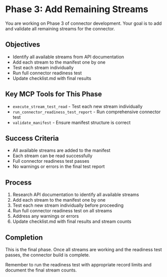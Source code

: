 # Phase 3: Add Remaining Streams

You are working on Phase 3 of connector development. Your goal is to add and validate all remaining streams for the connector.

## Objectives
- Identify all available streams from API documentation
- Add each stream to the manifest one by one
- Test each stream individually
- Run full connector readiness test
- Update checklist.md with final results

## Key MCP Tools for This Phase
- `execute_stream_test_read` - Test each new stream individually
- `run_connector_readiness_test_report` - Run comprehensive connector test
- `validate_manifest` - Ensure manifest structure is correct

## Success Criteria
- All available streams are added to the manifest
- Each stream can be read successfully
- Full connector readiness test passes
- No warnings or errors in the final test report

## Process
1. Research API documentation to identify all available streams
2. Add each stream to the manifest one by one
3. Test each new stream individually before proceeding
4. Run full connector readiness test on all streams
5. Address any warnings or errors
6. Update checklist.md with final results and stream counts

## Completion
This is the final phase. Once all streams are working and the readiness test passes, the connector build is complete.

Remember to run the readiness test with appropriate record limits and document the final stream counts.
